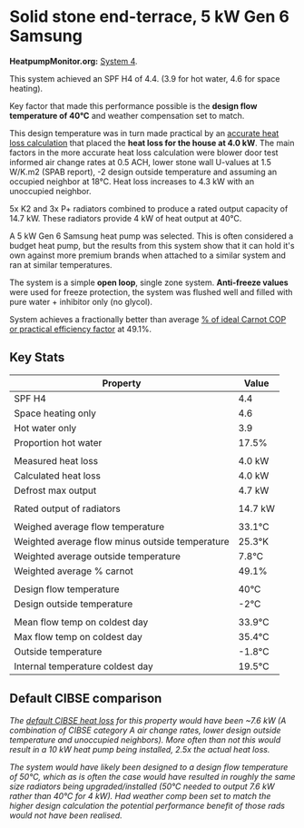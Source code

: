 # Solid stone end-terrace, 5 kW Gen 6 Samsung

**HeatpumpMonitor.org:** [System 4](https://heatpumpmonitor.org/system/view?id=4).

This system achieved an SPF H4 of 4.4. (3.9 for hot water, 4.6 for space heating).

Key factor that made this performance possible is the **design flow temperature of 40°C** and weather compensation set to match.

This design temperature was in turn made practical by an [accurate heat loss calculation](https://docs.openenergymonitor.org/heatpumpmonitor/measured_heat_loss.html#accurate-vs-default-cibse-heat-loss-calculations) that placed the **heat loss for the house at 4.0 kW**. The main factors in the more accurate heat loss calculation were blower door test informed air change rates at 0.5 ACH, lower stone wall U-values at 1.5 W/K.m2 (SPAB report), -2 design outside temperature and assuming an occupied neighbor at 18°C. Heat loss increases to 4.3 kW with an unoccupied neighbor.

5x K2 and 3x P+ radiators combined to produce a rated output capacity of 14.7 kW.  These radiators provide 4 kW of heat output at 40°C.

A 5 kW Gen 6 Samsung heat pump was selected. This is often considered a budget heat pump, but the results from this system show that it can hold it's own against more premium brands when attached to a similar system and ran at similar temperatures.

The system is a simple **open loop**, single zone system. **Anti-freeze values** were used for freeze protection, the system was flushed well and filled with pure water + inhibitor only (no glycol).

System achieves a fractionally better than average [% of ideal Carnot COP or practical efficiency factor](https://docs.openenergymonitor.org/heatpumpmonitor/prc_carnot.html) at 49.1%. 

## Key Stats

|Property |Value|
|---|---|
|SPF H4|4.4|
|Space heating only|4.6|
|Hot water only |3.9|
|Proportion hot water|17.5%|
|||
|Measured heat loss|4.0 kW|
|Calculated heat loss|4.0 kW|
|Defrost max output|4.7 kW|
|||
|Rated output of radiators|14.7 kW|
|||
|Weighed average flow temperature|33.1°C|
|Weighted average flow minus outside temperature|25.3°K|
|Weighted average outside temperature|7.8°C|
|Weighted average % carnot |49.1%|
|||
|Design flow temperature|40°C|
|Design outside temperature |-2°C|
|||
|Mean flow temp on coldest day |33.9°C|
|Max flow temp on coldest day |35.4°C|
|Outside temperature|-1.8°C|
|Internal temperature coldest day|19.5°C|

## Default CIBSE comparison

*The [default CIBSE heat loss](https://docs.openenergymonitor.org/heatpumpmonitor/measured_heat_loss.html#accurate-vs-default-cibse-heat-loss-calculations) for this property would have been ~7.6 kW (A combination of CIBSE category A air change rates, lower design outside temperature and unoccupied neighbors). More often than not this would result in a 10 kW heat pump being installed, 2.5x the actual heat loss.*

*The system would have likely been designed to a design flow temperature of 50°C, which as is often the case would have resulted in roughly the same size radiators being upgraded/installed (50°C needed to output 7.6 kW rather than 40°C for 4 kW). Had weather comp been set to match the higher design calculation the potential performance benefit of those rads would not have been realised.*
